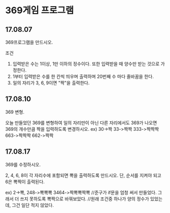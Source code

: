 # 369게임 프로그램
## 17.08.07

369프로그램을 만드시오.

조건
1) 입력받은 수는 1이상, 1만 이하의 정수이다. 또한 입력받을 때 양수만 받는 것으로 가정한다.
2) 1부터 입력받은 수를 한 칸씩 띄우며 출력하며 20번째 수 마다 줄바꿈을 한다.
3) 일의 자리가 3, 6, 9이면 "짝"을 출력한다.

## 17.08.10

369 변형.

오늘 만들었던 369를 변형하여 일의 자리만이 아닌 다른 자리에서도 369가 나오면 369의 개수만큼 짝을 입력하도록 변경하시오.
ex) 30->짝 33->짝짝 333->짝짝짝 663->짝짝짝 662->짝짝

## 17.08.17

369를 수정하시오.

2, 4, 6, 8이 각 자리수에 포함되면 뽁을 출력하도록 만드시오. 단, 순서를 지켜야 되고 6은 뽁짝이 출력된다.

ex) 2->뽁, 248->뽁뽁뽁 3464->짝뽁뽁짝뽁
//준구가 if문을 엄청 써서 만들었다. 그래서 더 쓰지 못하도록 뽁짝으로 바꿔보았다.
//원래 조건중 하나가 양의 정수가 있었는데, 그건 일단 적지 않았다.
